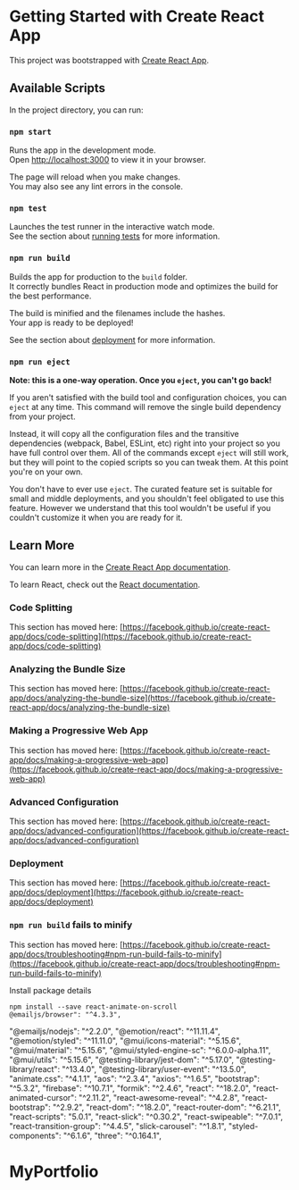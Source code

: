 # Getting Started with Create React App

This project was bootstrapped with [Create React App](https://github.com/facebook/create-react-app).

## Available Scripts

In the project directory, you can run:

### `npm start`

Runs the app in the development mode.\
Open [http://localhost:3000](http://localhost:3000) to view it in your browser.

The page will reload when you make changes.\
You may also see any lint errors in the console.

### `npm test`

Launches the test runner in the interactive watch mode.\
See the section about [running tests](https://facebook.github.io/create-react-app/docs/running-tests) for more information.

### `npm run build`

Builds the app for production to the `build` folder.\
It correctly bundles React in production mode and optimizes the build for the best performance.

The build is minified and the filenames include the hashes.\
Your app is ready to be deployed!

See the section about [deployment](https://facebook.github.io/create-react-app/docs/deployment) for more information.

### `npm run eject`

**Note: this is a one-way operation. Once you `eject`, you can't go back!**

If you aren't satisfied with the build tool and configuration choices, you can `eject` at any time. This command will remove the single build dependency from your project.

Instead, it will copy all the configuration files and the transitive dependencies (webpack, Babel, ESLint, etc) right into your project so you have full control over them. All of the commands except `eject` will still work, but they will point to the copied scripts so you can tweak them. At this point you're on your own.

You don't have to ever use `eject`. The curated feature set is suitable for small and middle deployments, and you shouldn't feel obligated to use this feature. However we understand that this tool wouldn't be useful if you couldn't customize it when you are ready for it.

## Learn More

You can learn more in the [Create React App documentation](https://facebook.github.io/create-react-app/docs/getting-started).

To learn React, check out the [React documentation](https://reactjs.org/).

### Code Splitting

This section has moved here: [https://facebook.github.io/create-react-app/docs/code-splitting](https://facebook.github.io/create-react-app/docs/code-splitting)

### Analyzing the Bundle Size

This section has moved here: [https://facebook.github.io/create-react-app/docs/analyzing-the-bundle-size](https://facebook.github.io/create-react-app/docs/analyzing-the-bundle-size)

### Making a Progressive Web App

This section has moved here: [https://facebook.github.io/create-react-app/docs/making-a-progressive-web-app](https://facebook.github.io/create-react-app/docs/making-a-progressive-web-app)

### Advanced Configuration

This section has moved here: [https://facebook.github.io/create-react-app/docs/advanced-configuration](https://facebook.github.io/create-react-app/docs/advanced-configuration)

### Deployment

This section has moved here: [https://facebook.github.io/create-react-app/docs/deployment](https://facebook.github.io/create-react-app/docs/deployment)

### `npm run build` fails to minify

This section has moved here: [https://facebook.github.io/create-react-app/docs/troubleshooting#npm-run-build-fails-to-minify](https://facebook.github.io/create-react-app/docs/troubleshooting#npm-run-build-fails-to-minify)

Install package details

    npm install --save react-animate-on-scroll
    @emailjs/browser": "^4.3.3",

"@emailjs/nodejs": "^2.2.0",
"@emotion/react": "^11.11.4",
"@emotion/styled": "^11.11.0",
"@mui/icons-material": "^5.15.6",
"@mui/material": "^5.15.6",
"@mui/styled-engine-sc": "^6.0.0-alpha.11",
"@mui/utils": "^5.15.6",
"@testing-library/jest-dom": "^5.17.0",
"@testing-library/react": "^13.4.0",
"@testing-library/user-event": "^13.5.0",
"animate.css": "^4.1.1",
"aos": "^2.3.4",
"axios": "^1.6.5",
"bootstrap": "^5.3.2",
"firebase": "^10.7.1",
"formik": "^2.4.6",
"react": "^18.2.0",
"react-animated-cursor": "^2.11.2",
"react-awesome-reveal": "^4.2.8",
"react-bootstrap": "^2.9.2",
"react-dom": "^18.2.0",
"react-router-dom": "^6.21.1",
"react-scripts": "5.0.1",
"react-slick": "^0.30.2",
"react-swipeable": "^7.0.1",
"react-transition-group": "^4.4.5",
"slick-carousel": "^1.8.1",
"styled-components": "^6.1.6",
"three": "^0.164.1",
# MyPortfolio
